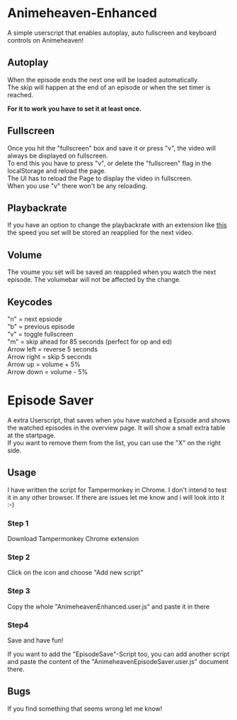 # Animeheaven-Enhanced
A simple userscript that enables autoplay, auto fullscreen and keyboard controls on Animeheaven!

## Autoplay 
When the episode ends the next one will be loaded automatically. <br>
The skip will happen at the end of an episode or when the set timer is reached.

<b>For it to work you have to set it at least once.</b>

## Fullscreen
Once you hit the "fullscreen" box and save it or press "v", the video will always be displayed on fullscreen. <br>
To end this you have to press "v", or delete the "fullscreen" flag in the localStorage and reload the page. <br>
The UI has to reload the Page to display the video in fullscreen. <br>
When you use "v" there won't be any reloading.

## Playbackrate
If you have an option to change the playbackrate with an extension like <a href="https://github.com/igrigorik/videospeed">this</a> the speed you set will be stored an reapplied for the next video.

## Volume
The voume you set will be saved an reapplied when you watch the next episode. The volumebar will not be affected by the change.

## Keycodes
"n" = next epsiode <br>
"b" = previous episode <br>
"v" = toggle fullscreen <br>
"m" = skip ahead for 85 seconds (perfect for op and ed)<br>
Arrow left = reverse 5 seconds <br>
Arrow right = skip 5 seconds<br>
Arrow up = volume + 5%<br>
Arrow down = volume - 5%<br>

# Episode Saver
A extra Userscript, that saves when you have watched a Episode and shows the watched episodes in the overview page. It will show a small extra table at the startpage.<br>
If you want to remove them from the list, you can use the "X" on the right side.

## Usage
I have written the script for Tampermonkey in Chrome. I don't intend to test it in any other browser. If there are issues let me know and i will look into it :-)

### Step 1
Download Tampermonkey Chrome extension
### Step 2
Click on the icon and choose "Add new script"
### Step 3
Copy the whole "AnimeheavenEnhanced.user.js" and paste it in there
### Step4
Save and have fun!

If you want to add the "EpisodeSave"-Script too, you can add another script and paste the content of the "AnimeheavenEpisodeSaver.user.js" document there.

## Bugs
If you find something that seems wrong let me know!
